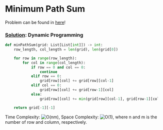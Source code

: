 # Minimum Path Sum

Problem can be found in [here](https://leetcode.com/problems/minimum-path-sum/)!

### [Solution](/Dynamic%20Programming/64-MinimumPathSum/solution.py): Dynamic Programming

```python
def minPathSum(grid: List[List[int]]) -> int:
    row_length, col_length = len(grid), len(grid[0])

    for row in range(row_length):
        for col in range(col_length):
            if row == 0 and col == 0:
                continue
            elif row == 0:
                grid[row][col] += grid[row][col-1]
            elif col == 0:
                grid[row][col] += grid[row-1][col]
            else:
                grid[row][col] += min(grid[row][col-1], grid[row-1][col])

    return grid[-1][-1]
```

Time Complexity: ![O(nm)](<https://latex.codecogs.com/svg.image?\inline&space;O(nm)>), Space Complexity: ![O(1)](<https://latex.codecogs.com/svg.image?\inline&space;O(1)>), where n and m is the number of row and column, respectively.
